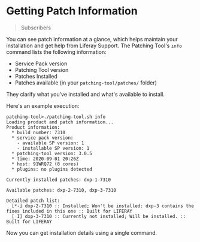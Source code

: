 # Getting Patch Information

> Subscribers

You can see patch information at a glance, which helps maintain your installation and get help from Liferay Support. The Patching Tool's `info` command lists the following information:

* Service Pack version
* Patching Tool version
* Patches Installed
* Patches available (in your `patching-tool/patches/` folder)

They clarify what you've installed and what's available to install.

Here's an example execution:

```
patching-tool>./patching-tool.sh info
Loading product and patch information...
Product information:
  * build number: 7310
  * service pack version:
    - available SP version: 1
    - installable SP version: 1
  * patching-tool version: 3.0.5
  * time: 2020-09-01 20:26Z
  * host: 91WRQ72 (8 cores)
  * plugins: no plugins detected

Currently installed patches: dxp-1-7310

Available patches: dxp-2-7310, dxp-3-7310

Detailed patch list:
  [*-] dxp-2-7310 :: Installed; Won't be installed: dxp-3 contains the fixes included in this one :: Built for LIFERAY
  [ I] dxp-3-7310 :: Currently not installed; Will be installed. :: Built for LIFERAY
```

Now you can get installation details using a single command.

